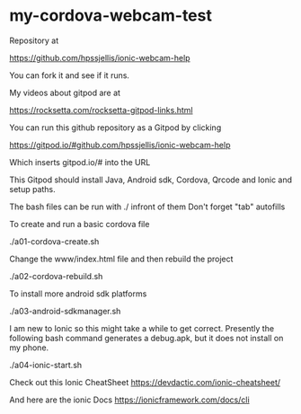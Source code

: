 # my-cordova-webcam-test


Repository at 

https://github.com/hpssjellis/ionic-webcam-help

You can fork it and see if it runs.

My videos about gitpod are at

https://rocksetta.com/rocksetta-gitpod-links.html



You can run this github repository as a Gitpod by clicking

https://gitpod.io/#github.com/hpssjellis/ionic-webcam-help

Which inserts gitpod.io/# into the URL 

This Gitpod should install Java, Android sdk, Cordova, Qrcode and Ionic and setup paths.

The bash files can be run with ./ infront of them Don't forget "tab" autofills


To create and run a basic cordova file 

./a01-cordova-create.sh    


Change the www/index.html file and then rebuild the project

./a02-cordova-rebuild.sh

To install more android sdk platforms 

./a03-android-sdkmanager.sh



I am new to Ionic so this might take a while to get correct. Presently the following bash command generates a debug.apk, but it does not install on my phone.

./a04-ionic-start.sh


Check out this Ionic CheatSheet
https://devdactic.com/ionic-cheatsheet/


And here are the ionic Docs
https://ionicframework.com/docs/cli




